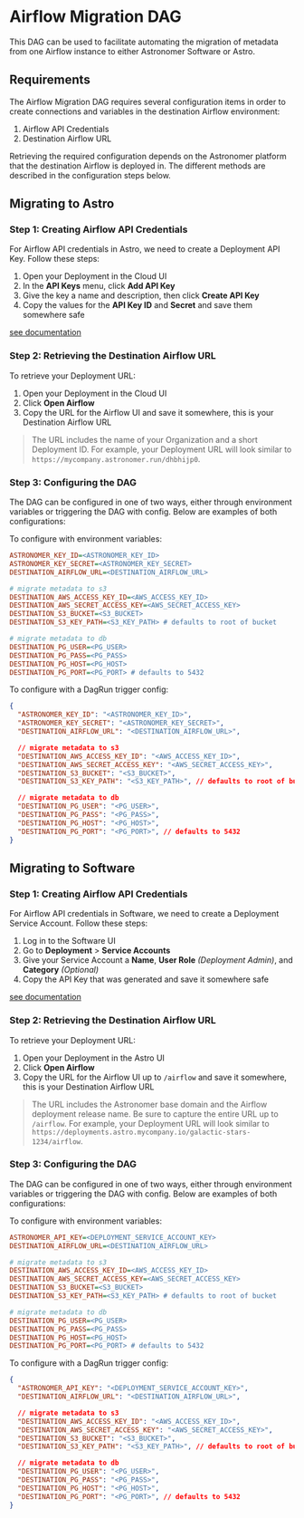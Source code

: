 # Airflow Migration DAG

This DAG can be used to facilitate automating the migration of metadata from one Airflow instance to either Astronomer Software or Astro.

## Requirements

The Airflow Migration DAG requires several configuration items in order to create connections and variables in the destination Airflow environment:

1. Airflow API Credentials
2. Destination Airflow URL

Retrieving the required configuration depends on the Astronomer platform that the destination Airflow is deployed in. The different methods are described in the configuration steps below.

## Migrating to Astro

### Step 1: Creating Airflow API Credentials

For Airflow API credentials in Astro, we need to create a Deployment API Key. Follow these steps:

1. Open your Deployment in the Cloud UI
2. In the **API Keys** menu, click **Add API Key**
3. Give the key a name and description, then click **Create API Key**
4. Copy the values for the **API Key ID** and **Secret** and save them somewhere safe

[see documentation](https://docs.astronomer.io/astro/api-keys#create-an-api-key)

### Step 2: Retrieving the Destination Airflow URL

To retrieve your Deployment URL:

1. Open your Deployment in the Cloud UI
2. Click **Open Airflow**
3. Copy the URL for the Airflow UI and save it somewhere, this is your Destination Airflow URL

> The URL includes the name of your Organization and a short Deployment ID. For example, your Deployment URL will look similar to `https://mycompany.astronomer.run/dhbhijp0`.

### Step 3: Configuring the DAG

The DAG can be configured in one of two ways, either through environment variables or triggering the DAG with config. Below are examples of both configurations:

To configure with environment variables:

```ini
ASTRONOMER_KEY_ID=<ASTRONOMER_KEY_ID>
ASTRONOMER_KEY_SECRET=<ASTRONOMER_KEY_SECRET>
DESTINATION_AIRFLOW_URL=<DESTINATION_AIRFLOW_URL>

# migrate metadata to s3
DESTINATION_AWS_ACCESS_KEY_ID=<AWS_ACCESS_KEY_ID>
DESTINATION_AWS_SECRET_ACCESS_KEY=<AWS_SECRET_ACCESS_KEY>
DESTINATION_S3_BUCKET=<S3_BUCKET>
DESTINATION_S3_KEY_PATH=<S3_KEY_PATH> # defaults to root of bucket

# migrate metadata to db
DESTINATION_PG_USER=<PG_USER>
DESTINATION_PG_PASS=<PG_PASS>
DESTINATION_PG_HOST=<PG_HOST>
DESTINATION_PG_PORT=<PG_PORT> # defaults to 5432
```

To configure with a DagRun trigger config:

```json
{
  "ASTRONOMER_KEY_ID": "<ASTRONOMER_KEY_ID>",
  "ASTRONOMER_KEY_SECRET": "<ASTRONOMER_KEY_SECRET>",
  "DESTINATION_AIRFLOW_URL": "<DESTINATION_AIRFLOW_URL>",

  // migrate metadata to s3
  "DESTINATION_AWS_ACCESS_KEY_ID": "<AWS_ACCESS_KEY_ID>",
  "DESTINATION_AWS_SECRET_ACCESS_KEY": "<AWS_SECRET_ACCESS_KEY>",
  "DESTINATION_S3_BUCKET": "<S3_BUCKET>",
  "DESTINATION_S3_KEY_PATH": "<S3_KEY_PATH>", // defaults to root of bucket

  // migrate metadata to db
  "DESTINATION_PG_USER": "<PG_USER>",
  "DESTINATION_PG_PASS": "<PG_PASS>",
  "DESTINATION_PG_HOST": "<PG_HOST>",
  "DESTINATION_PG_PORT": "<PG_PORT>", // defaults to 5432
}
```

## Migrating to Software

### Step 1: Creating Airflow API Credentials

For Airflow API credentials in Software, we need to create a Deployment Service Account. Follow these steps:

1. Log in to the Software UI
2. Go to **Deployment** > **Service Accounts**
3. Give your Service Account a **Name**, **User Role** *(Deployment Admin)*, and **Category** *(Optional)*
4. Copy the API Key that was generated and save it somewhere safe

[see documentation](https://docs.astronomer.io/software/airflow-api#step-1-create-a-service-account-on-astronomer)

### Step 2: Retrieving the Destination Airflow URL

To retrieve your Deployment URL:

1. Open your Deployment in the Astro UI
2. Click **Open Airflow**
3. Copy the URL for the Airflow UI up to `/airflow` and save it somewhere, this is your Destination Airflow URL

> The URL includes the Astronomer base domain and the Airflow deployment release name. Be sure to capture the entire URL up to `/airflow`. For example, your Deployment URL will look similar to `https://deployments.astro.mycompany.io/galactic-stars-1234/airflow`.

### Step 3: Configuring the DAG

The DAG can be configured in one of two ways, either through environment variables or triggering the DAG with config. Below are examples of both configurations:

To configure with environment variables:

```ini
ASTRONOMER_API_KEY=<DEPLOYMENT_SERVICE_ACCOUNT_KEY>
DESTINATION_AIRFLOW_URL=<DESTINATION_AIRFLOW_URL>

# migrate metadata to s3
DESTINATION_AWS_ACCESS_KEY_ID=<AWS_ACCESS_KEY_ID>
DESTINATION_AWS_SECRET_ACCESS_KEY=<AWS_SECRET_ACCESS_KEY>
DESTINATION_S3_BUCKET=<S3_BUCKET>
DESTINATION_S3_KEY_PATH=<S3_KEY_PATH> # defaults to root of bucket

# migrate metadata to db
DESTINATION_PG_USER=<PG_USER>
DESTINATION_PG_PASS=<PG_PASS>
DESTINATION_PG_HOST=<PG_HOST>
DESTINATION_PG_PORT=<PG_PORT> # defaults to 5432
```

To configure with a DagRun trigger config:

```json
{
  "ASTRONOMER_API_KEY": "<DEPLOYMENT_SERVICE_ACCOUNT_KEY>",
  "DESTINATION_AIRFLOW_URL": "<DESTINATION_AIRFLOW_URL>",

  // migrate metadata to s3
  "DESTINATION_AWS_ACCESS_KEY_ID": "<AWS_ACCESS_KEY_ID>",
  "DESTINATION_AWS_SECRET_ACCESS_KEY": "<AWS_SECRET_ACCESS_KEY>",
  "DESTINATION_S3_BUCKET": "<S3_BUCKET>",
  "DESTINATION_S3_KEY_PATH": "<S3_KEY_PATH>", // defaults to root of bucket

  // migrate metadata to db
  "DESTINATION_PG_USER": "<PG_USER>",
  "DESTINATION_PG_PASS": "<PG_PASS>",
  "DESTINATION_PG_HOST": "<PG_HOST>",
  "DESTINATION_PG_PORT": "<PG_PORT>", // defaults to 5432
}
```
